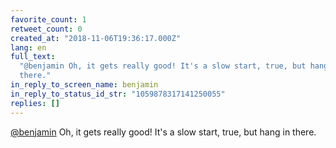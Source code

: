 ```yaml
---
favorite_count: 1
retweet_count: 0
created_at: "2018-11-06T19:36:17.000Z"
lang: en
full_text:
  "@benjamin Oh, it gets really good! It's a slow start, true, but hang in
  there."
in_reply_to_screen_name: benjamin
in_reply_to_status_id_str: "1059878317141250055"
replies: []
---
```


[@benjamin](https://twitter.com/benjamin) Oh, it gets really good! It's a slow
start, true, but hang in there.
